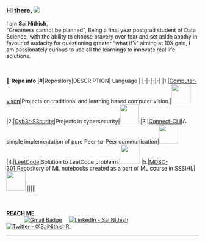 
### Hi there, ![](https://user-images.githubusercontent.com/18350557/176309783-0785949b-9127-417c-8b55-ab5a4333674e.gif) 
I am **Sai Nithish**, <br>
“Greatness cannot be planned”, Being a final year postgrad student of Data Science, with the ability to choose bravery over fear and set aside apathy in favour of audacity for questioning greater “what if’s” aiming at 10X gain, I am passionately curious to use all the learnings to innovate real life solutions.<br>




             


   
<br><br>📙 **Repo info**
|#|Repository|DESCRIPTION| Language |
|-|-|-|-|
|1.|[Computer-vison](https://github.com/RSaiNithish/computer-vision)|Projects on traditional and learning based computer vision.|<img src="https://cdn-icons-png.flaticon.com/512/5968/5968286.png" width="50" height="50">
|2.|[Cyb3r-S3curity](https://github.com/RSaiNithish/cyb3r-s3curity)|Projects in cybersecurity|<img src="https://cdn-icons-png.flaticon.com/512/5968/5968286.png" width="50" height="50">
|3.|[Connect-CLI](https://github.com/RSaiNithish/Connect-CLI)|A simple implementation of pure Peer-to-Peer communication|<img src="https://cdn-icons-png.flaticon.com/512/5968/5968286.png" width="50" height="50">
|4.|[LeetCode](https://github.com/RSaiNithish/leetcode)|Solution to LeetCode problems|<img src="https://cdn-icons-png.flaticon.com/512/5968/5968286.png" width="50" height="50">
|5.|[MDSC-301](https://github.com/RSaiNithish/MDSC-301)|Repository of ML notebooks created as a part of ML course in SSSIHL|<img src="https://cdn-icons-png.flaticon.com/512/5968/5968286.png" width="50" height="50">
|||||


<br><br> **REACH ME**<br>
&emsp;&emsp;&emsp;
[![Gmail Badge](https://img.shields.io/badge/Gmail-D14836?style=for-the-badge&logo=gmail&logoColor=white)](mailto:nitish.lemon@gmail.com) &emsp;[![LinkedIn - Sai Nithish](https://img.shields.io/badge/LinkedIn-0077B5?style=for-the-badge&logo=linkedin&logoColor=white)](https://www.linkedin.com/in/sainithish)&emsp;
[![Twitter - @SaiNithishR_](https://img.shields.io/badge/Twitter-1DA1F2?style=for-the-badge&logo=twitter&logoColor=white)](https://twitter.com/sainithishr_)&emsp;



<!--
<br>
[![GitHub Activity](images/userstats.svg)](https://github.com/cicirello/user-statistician)
-->


***




